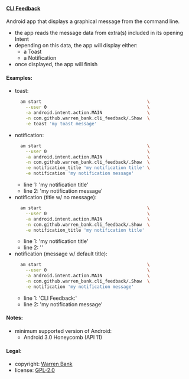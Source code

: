 #### [CLI Feedback](https://github.com/warren-bank/Android-CLI-Feedback)

Android app that displays a graphical message from the command line.

* the app reads the message data from extra(s) included in its opening Intent
* depending on this data, the app will display either:
  * a Toast
  * a Notification
* once displayed, the app will finish

#### Examples:

* toast:
  ```bash
    am start                                        \
      --user 0                                      \
      -a android.intent.action.MAIN                 \
      -n com.github.warren_bank.cli_feedback/.Show  \
      -e toast 'my toast message'
  ```
* notification:
  ```bash
    am start                                        \
      --user 0                                      \
      -a android.intent.action.MAIN                 \
      -n com.github.warren_bank.cli_feedback/.Show  \
      -e notification_title 'my notification title' \
      -e notification 'my notification message'
  ```
  * line 1: 'my notification title'
  * line 2: 'my notification message'
* notification (title w/ no message):
  ```bash
    am start                                        \
      --user 0                                      \
      -a android.intent.action.MAIN                 \
      -n com.github.warren_bank.cli_feedback/.Show  \
      -e notification_title 'my notification title'
  ```
  * line 1: 'my notification title'
  * line 2: ''
* notification (message w/ default title):
  ```bash
    am start                                        \
      --user 0                                      \
      -a android.intent.action.MAIN                 \
      -n com.github.warren_bank.cli_feedback/.Show  \
      -e notification 'my notification message'
  ```
  * line 1: 'CLI Feedback:'
  * line 2: 'my notification message'

#### Notes:

* minimum supported version of Android:
  * Android 3.0 Honeycomb (API 11)

#### Legal:

* copyright: [Warren Bank](https://github.com/warren-bank)
* license: [GPL-2.0](https://www.gnu.org/licenses/old-licenses/gpl-2.0.txt)
